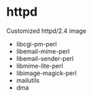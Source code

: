 # httpd
Customized httpd/2.4 image

  * libcgi-pm-perl
  * libemail-mime-perl
  * libemail-sender-perl
  * libmime-lite-perl
  * libimage-magick-perl
  * mailutils
  * dma
